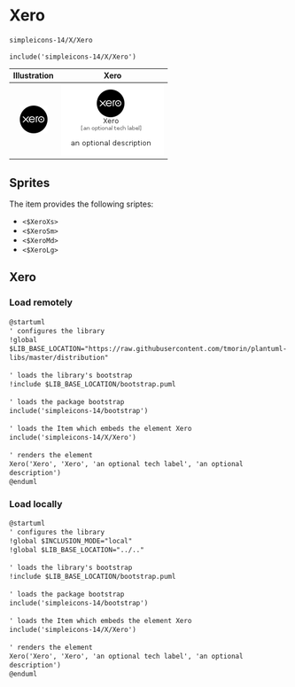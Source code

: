 # Xero


```text
simpleicons-14/X/Xero
```

```text
include('simpleicons-14/X/Xero')
```



| Illustration | Xero |
| :---: | :---: |
| ![illustration for Illustration](../../simpleicons-14/X/Xero.png) | ![illustration for Xero](../../simpleicons-14/X/Xero.Local.png) |



## Sprites
The item provides the following sriptes:

- `<$XeroXs>`
- `<$XeroSm>`
- `<$XeroMd>`
- `<$XeroLg>`





## Xero

### Load remotely
```plantuml
@startuml
' configures the library
!global $LIB_BASE_LOCATION="https://raw.githubusercontent.com/tmorin/plantuml-libs/master/distribution"

' loads the library's bootstrap
!include $LIB_BASE_LOCATION/bootstrap.puml

' loads the package bootstrap
include('simpleicons-14/bootstrap')

' loads the Item which embeds the element Xero
include('simpleicons-14/X/Xero')

' renders the element
Xero('Xero', 'Xero', 'an optional tech label', 'an optional description')
@enduml
```

### Load locally
```plantuml
@startuml
' configures the library
!global $INCLUSION_MODE="local"
!global $LIB_BASE_LOCATION="../.."

' loads the library's bootstrap
!include $LIB_BASE_LOCATION/bootstrap.puml

' loads the package bootstrap
include('simpleicons-14/bootstrap')

' loads the Item which embeds the element Xero
include('simpleicons-14/X/Xero')

' renders the element
Xero('Xero', 'Xero', 'an optional tech label', 'an optional description')
@enduml
```

